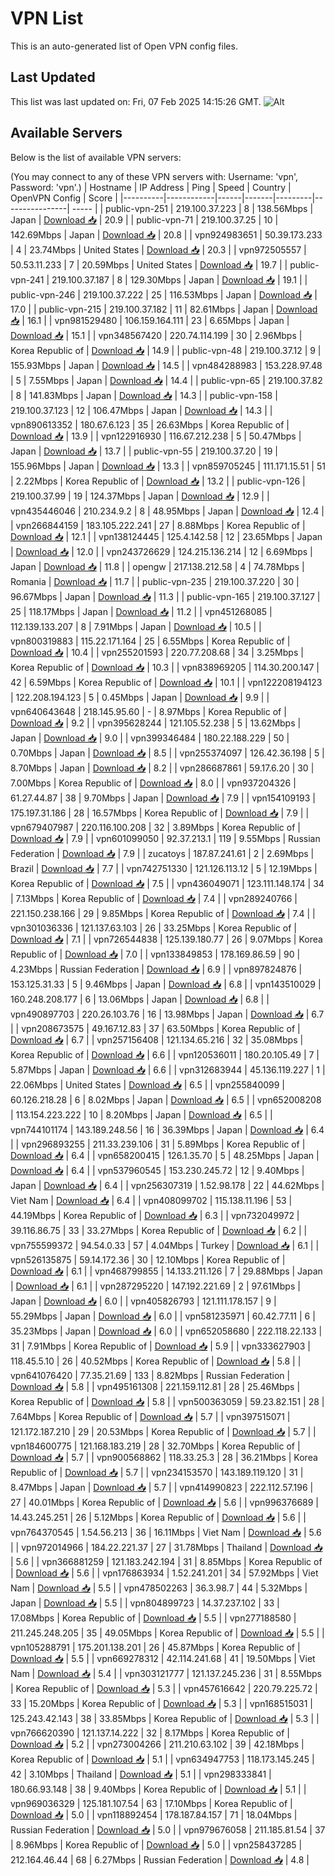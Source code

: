 # VPN List

This is an auto-generated list of Open VPN config files.

## Last Updated

This list was last updated on: Fri, 07 Feb 2025 14:15:26 GMT.
![Alt](https://repobeats.axiom.co/api/embed/186b98318ef1479477931607c1ad7d823f12451f.svg "Repobeats analytics image")

## Available Servers

Below is the list of available VPN servers:

(You may connect to any of these VPN servers with: Username: 'vpn', Password: 'vpn'.)
| Hostname | IP Address | Ping | Speed | Country | OpenVPN Config | Score |
|----------|------------|------|-------|---------|----------------| ----- |
| public-vpn-251 | 219.100.37.223 | 8 | 138.56Mbps | Japan | [Download 📥](./configs/server_0_JP.ovpn) | 20.9 |
| public-vpn-71 | 219.100.37.25 | 10 | 142.69Mbps | Japan | [Download 📥](./configs/server_1_JP.ovpn) | 20.8 |
| vpn924983651 | 50.39.173.233 | 4 | 23.74Mbps | United States | [Download 📥](./configs/server_2_US.ovpn) | 20.3 |
| vpn972505557 | 50.53.11.233 | 7 | 20.59Mbps | United States | [Download 📥](./configs/server_3_US.ovpn) | 19.7 |
| public-vpn-241 | 219.100.37.187 | 8 | 129.30Mbps | Japan | [Download 📥](./configs/server_4_JP.ovpn) | 19.1 |
| public-vpn-246 | 219.100.37.222 | 25 | 116.53Mbps | Japan | [Download 📥](./configs/server_5_JP.ovpn) | 17.0 |
| public-vpn-215 | 219.100.37.182 | 11 | 82.61Mbps | Japan | [Download 📥](./configs/server_6_JP.ovpn) | 16.1 |
| vpn981529480 | 106.159.164.111 | 23 | 6.65Mbps | Japan | [Download 📥](./configs/server_7_JP.ovpn) | 15.1 |
| vpn348567420 | 220.74.114.199 | 30 | 2.96Mbps | Korea Republic of | [Download 📥](./configs/server_8_KR.ovpn) | 14.9 |
| public-vpn-48 | 219.100.37.12 | 9 | 155.93Mbps | Japan | [Download 📥](./configs/server_9_JP.ovpn) | 14.5 |
| vpn484288983 | 153.228.97.48 | 5 | 7.55Mbps | Japan | [Download 📥](./configs/server_10_JP.ovpn) | 14.4 |
| public-vpn-65 | 219.100.37.82 | 8 | 141.83Mbps | Japan | [Download 📥](./configs/server_11_JP.ovpn) | 14.3 |
| public-vpn-158 | 219.100.37.123 | 12 | 106.47Mbps | Japan | [Download 📥](./configs/server_12_JP.ovpn) | 14.3 |
| vpn890613352 | 180.67.6.123 | 35 | 26.63Mbps | Korea Republic of | [Download 📥](./configs/server_13_KR.ovpn) | 13.9 |
| vpn122916930 | 116.67.212.238 | 5 | 50.47Mbps | Japan | [Download 📥](./configs/server_14_JP.ovpn) | 13.7 |
| public-vpn-55 | 219.100.37.20 | 19 | 155.96Mbps | Japan | [Download 📥](./configs/server_15_JP.ovpn) | 13.3 |
| vpn859705245 | 111.171.15.51 | 51 | 2.22Mbps | Korea Republic of | [Download 📥](./configs/server_16_KR.ovpn) | 13.2 |
| public-vpn-126 | 219.100.37.99 | 19 | 124.37Mbps | Japan | [Download 📥](./configs/server_17_JP.ovpn) | 12.9 |
| vpn435446046 | 210.234.9.2 | 8 | 48.95Mbps | Japan | [Download 📥](./configs/server_18_JP.ovpn) | 12.4 |
| vpn266844159 | 183.105.222.241 | 27 | 8.88Mbps | Korea Republic of | [Download 📥](./configs/server_19_KR.ovpn) | 12.1 |
| vpn138124445 | 125.4.142.58 | 12 | 23.65Mbps | Japan | [Download 📥](./configs/server_20_JP.ovpn) | 12.0 |
| vpn243726629 | 124.215.136.214 | 12 | 6.69Mbps | Japan | [Download 📥](./configs/server_21_JP.ovpn) | 11.8 |
| opengw | 217.138.212.58 | 4 | 74.78Mbps | Romania | [Download 📥](./configs/server_22_RO.ovpn) | 11.7 |
| public-vpn-235 | 219.100.37.220 | 30 | 96.67Mbps | Japan | [Download 📥](./configs/server_23_JP.ovpn) | 11.3 |
| public-vpn-165 | 219.100.37.127 | 25 | 118.17Mbps | Japan | [Download 📥](./configs/server_24_JP.ovpn) | 11.2 |
| vpn451268085 | 112.139.133.207 | 8 | 7.91Mbps | Japan | [Download 📥](./configs/server_25_JP.ovpn) | 10.5 |
| vpn800319883 | 115.22.171.164 | 25 | 6.55Mbps | Korea Republic of | [Download 📥](./configs/server_26_KR.ovpn) | 10.4 |
| vpn255201593 | 220.77.208.68 | 34 | 3.25Mbps | Korea Republic of | [Download 📥](./configs/server_27_KR.ovpn) | 10.3 |
| vpn838969205 | 114.30.200.147 | 42 | 6.59Mbps | Korea Republic of | [Download 📥](./configs/server_28_KR.ovpn) | 10.1 |
| vpn122208194123 | 122.208.194.123 | 5 | 0.45Mbps | Japan | [Download 📥](./configs/server_29_JP.ovpn) | 9.9 |
| vpn640643648 | 218.145.95.60 | - | 8.97Mbps | Korea Republic of | [Download 📥](./configs/server_30_KR.ovpn) | 9.2 |
| vpn395628244 | 121.105.52.238 | 5 | 13.62Mbps | Japan | [Download 📥](./configs/server_31_JP.ovpn) | 9.0 |
| vpn399346484 | 180.22.188.229 | 50 | 0.70Mbps | Japan | [Download 📥](./configs/server_32_JP.ovpn) | 8.5 |
| vpn255374097 | 126.42.36.198 | 5 | 8.70Mbps | Japan | [Download 📥](./configs/server_33_JP.ovpn) | 8.2 |
| vpn286687861 | 59.17.6.20 | 30 | 7.00Mbps | Korea Republic of | [Download 📥](./configs/server_34_KR.ovpn) | 8.0 |
| vpn937204326 | 61.27.44.87 | 38 | 9.70Mbps | Japan | [Download 📥](./configs/server_35_JP.ovpn) | 7.9 |
| vpn154109193 | 175.197.31.186 | 28 | 16.57Mbps | Korea Republic of | [Download 📥](./configs/server_36_KR.ovpn) | 7.9 |
| vpn679407987 | 220.116.100.208 | 32 | 3.89Mbps | Korea Republic of | [Download 📥](./configs/server_37_KR.ovpn) | 7.9 |
| vpn601099050 | 92.37.213.1 | 119 | 9.55Mbps | Russian Federation | [Download 📥](./configs/server_38_RU.ovpn) | 7.9 |
| zucatoys | 187.87.241.61 | 2 | 2.69Mbps | Brazil | [Download 📥](./configs/server_39_BR.ovpn) | 7.7 |
| vpn742751330 | 121.126.113.12 | 5 | 12.19Mbps | Korea Republic of | [Download 📥](./configs/server_40_KR.ovpn) | 7.5 |
| vpn436049071 | 123.111.148.174 | 34 | 7.13Mbps | Korea Republic of | [Download 📥](./configs/server_41_KR.ovpn) | 7.4 |
| vpn289240766 | 221.150.238.166 | 29 | 9.85Mbps | Korea Republic of | [Download 📥](./configs/server_42_KR.ovpn) | 7.4 |
| vpn301036336 | 121.137.63.103 | 26 | 33.25Mbps | Korea Republic of | [Download 📥](./configs/server_43_KR.ovpn) | 7.1 |
| vpn726544838 | 125.139.180.77 | 26 | 9.07Mbps | Korea Republic of | [Download 📥](./configs/server_44_KR.ovpn) | 7.0 |
| vpn133849853 | 178.169.86.59 | 90 | 4.23Mbps | Russian Federation | [Download 📥](./configs/server_45_RU.ovpn) | 6.9 |
| vpn897824876 | 153.125.31.33 | 5 | 9.46Mbps | Japan | [Download 📥](./configs/server_46_JP.ovpn) | 6.8 |
| vpn143510029 | 160.248.208.177 | 6 | 13.06Mbps | Japan | [Download 📥](./configs/server_47_JP.ovpn) | 6.8 |
| vpn490897703 | 220.26.103.76 | 16 | 13.98Mbps | Japan | [Download 📥](./configs/server_48_JP.ovpn) | 6.7 |
| vpn208673575 | 49.167.12.83 | 37 | 63.50Mbps | Korea Republic of | [Download 📥](./configs/server_49_KR.ovpn) | 6.7 |
| vpn257156408 | 121.134.65.216 | 32 | 35.08Mbps | Korea Republic of | [Download 📥](./configs/server_50_KR.ovpn) | 6.6 |
| vpn120536011 | 180.20.105.49 | 7 | 5.87Mbps | Japan | [Download 📥](./configs/server_51_JP.ovpn) | 6.6 |
| vpn312683944 | 45.136.119.227 | 1 | 22.06Mbps | United States | [Download 📥](./configs/server_52_US.ovpn) | 6.5 |
| vpn255840099 | 60.126.218.28 | 6 | 8.02Mbps | Japan | [Download 📥](./configs/server_53_JP.ovpn) | 6.5 |
| vpn652008208 | 113.154.223.222 | 10 | 8.20Mbps | Japan | [Download 📥](./configs/server_54_JP.ovpn) | 6.5 |
| vpn744101174 | 143.189.248.56 | 16 | 36.39Mbps | Japan | [Download 📥](./configs/server_55_JP.ovpn) | 6.4 |
| vpn296893255 | 211.33.239.106 | 31 | 5.89Mbps | Korea Republic of | [Download 📥](./configs/server_56_KR.ovpn) | 6.4 |
| vpn658200415 | 126.1.35.70 | 5 | 48.25Mbps | Japan | [Download 📥](./configs/server_57_JP.ovpn) | 6.4 |
| vpn537960545 | 153.230.245.72 | 12 | 9.40Mbps | Japan | [Download 📥](./configs/server_58_JP.ovpn) | 6.4 |
| vpn256307319 | 1.52.98.178 | 22 | 44.62Mbps | Viet Nam | [Download 📥](./configs/server_59_VN.ovpn) | 6.4 |
| vpn408099702 | 115.138.11.196 | 53 | 44.19Mbps | Korea Republic of | [Download 📥](./configs/server_60_KR.ovpn) | 6.3 |
| vpn732049972 | 39.116.86.75 | 33 | 33.27Mbps | Korea Republic of | [Download 📥](./configs/server_61_KR.ovpn) | 6.2 |
| vpn755599372 | 94.54.0.33 | 57 | 4.04Mbps | Turkey | [Download 📥](./configs/server_62_TR.ovpn) | 6.1 |
| vpn526135875 | 59.14.172.36 | 30 | 12.10Mbps | Korea Republic of | [Download 📥](./configs/server_63_KR.ovpn) | 6.1 |
| vpn468799855 | 14.133.211.126 | 7 | 29.88Mbps | Japan | [Download 📥](./configs/server_64_JP.ovpn) | 6.1 |
| vpn287295220 | 147.192.221.69 | 2 | 97.61Mbps | Japan | [Download 📥](./configs/server_65_JP.ovpn) | 6.0 |
| vpn405826793 | 121.111.178.157 | 9 | 55.29Mbps | Japan | [Download 📥](./configs/server_66_JP.ovpn) | 6.0 |
| vpn581235971 | 60.42.77.11 | 6 | 35.23Mbps | Japan | [Download 📥](./configs/server_67_JP.ovpn) | 6.0 |
| vpn652058680 | 222.118.22.133 | 31 | 7.91Mbps | Korea Republic of | [Download 📥](./configs/server_68_KR.ovpn) | 5.9 |
| vpn333627903 | 118.45.5.10 | 26 | 40.52Mbps | Korea Republic of | [Download 📥](./configs/server_69_KR.ovpn) | 5.8 |
| vpn641076420 | 77.35.21.69 | 133 | 8.82Mbps | Russian Federation | [Download 📥](./configs/server_70_RU.ovpn) | 5.8 |
| vpn495161308 | 221.159.112.81 | 28 | 25.46Mbps | Korea Republic of | [Download 📥](./configs/server_71_KR.ovpn) | 5.8 |
| vpn500363059 | 59.23.82.151 | 28 | 7.64Mbps | Korea Republic of | [Download 📥](./configs/server_72_KR.ovpn) | 5.7 |
| vpn397515071 | 121.172.187.210 | 29 | 20.53Mbps | Korea Republic of | [Download 📥](./configs/server_73_KR.ovpn) | 5.7 |
| vpn184600775 | 121.168.183.219 | 28 | 32.70Mbps | Korea Republic of | [Download 📥](./configs/server_74_KR.ovpn) | 5.7 |
| vpn900568862 | 118.33.25.3 | 28 | 36.21Mbps | Korea Republic of | [Download 📥](./configs/server_75_KR.ovpn) | 5.7 |
| vpn234153570 | 143.189.119.120 | 31 | 8.47Mbps | Japan | [Download 📥](./configs/server_76_JP.ovpn) | 5.7 |
| vpn414990823 | 222.112.57.196 | 27 | 40.01Mbps | Korea Republic of | [Download 📥](./configs/server_77_KR.ovpn) | 5.6 |
| vpn996376689 | 14.43.245.251 | 26 | 5.12Mbps | Korea Republic of | [Download 📥](./configs/server_78_KR.ovpn) | 5.6 |
| vpn764370545 | 1.54.56.213 | 36 | 16.11Mbps | Viet Nam | [Download 📥](./configs/server_79_VN.ovpn) | 5.6 |
| vpn972014966 | 184.22.221.37 | 27 | 31.78Mbps | Thailand | [Download 📥](./configs/server_80_TH.ovpn) | 5.6 |
| vpn366881259 | 121.183.242.194 | 31 | 8.85Mbps | Korea Republic of | [Download 📥](./configs/server_81_KR.ovpn) | 5.6 |
| vpn176863934 | 1.52.241.201 | 34 | 57.92Mbps | Viet Nam | [Download 📥](./configs/server_82_VN.ovpn) | 5.5 |
| vpn478502263 | 36.3.98.7 | 44 | 5.32Mbps | Japan | [Download 📥](./configs/server_83_JP.ovpn) | 5.5 |
| vpn804899723 | 14.37.237.102 | 33 | 17.08Mbps | Korea Republic of | [Download 📥](./configs/server_84_KR.ovpn) | 5.5 |
| vpn277188580 | 211.245.248.205 | 35 | 49.05Mbps | Korea Republic of | [Download 📥](./configs/server_85_KR.ovpn) | 5.5 |
| vpn105288791 | 175.201.138.201 | 26 | 45.87Mbps | Korea Republic of | [Download 📥](./configs/server_86_KR.ovpn) | 5.5 |
| vpn669278312 | 42.114.241.68 | 41 | 19.50Mbps | Viet Nam | [Download 📥](./configs/server_87_VN.ovpn) | 5.4 |
| vpn303121777 | 121.137.245.236 | 31 | 8.55Mbps | Korea Republic of | [Download 📥](./configs/server_88_KR.ovpn) | 5.3 |
| vpn457616642 | 220.79.225.72 | 33 | 15.20Mbps | Korea Republic of | [Download 📥](./configs/server_89_KR.ovpn) | 5.3 |
| vpn168515031 | 125.243.42.143 | 38 | 33.85Mbps | Korea Republic of | [Download 📥](./configs/server_90_KR.ovpn) | 5.3 |
| vpn766620390 | 121.137.14.222 | 32 | 8.17Mbps | Korea Republic of | [Download 📥](./configs/server_91_KR.ovpn) | 5.2 |
| vpn273004266 | 211.210.63.102 | 39 | 42.18Mbps | Korea Republic of | [Download 📥](./configs/server_92_KR.ovpn) | 5.1 |
| vpn634947753 | 118.173.145.245 | 42 | 3.10Mbps | Thailand | [Download 📥](./configs/server_93_TH.ovpn) | 5.1 |
| vpn298333841 | 180.66.93.148 | 38 | 9.40Mbps | Korea Republic of | [Download 📥](./configs/server_94_KR.ovpn) | 5.1 |
| vpn969036329 | 125.181.107.54 | 63 | 17.10Mbps | Korea Republic of | [Download 📥](./configs/server_95_KR.ovpn) | 5.0 |
| vpn118892454 | 178.187.84.157 | 71 | 18.04Mbps | Russian Federation | [Download 📥](./configs/server_96_RU.ovpn) | 5.0 |
| vpn979676058 | 211.185.81.54 | 37 | 8.96Mbps | Korea Republic of | [Download 📥](./configs/server_97_KR.ovpn) | 5.0 |
| vpn258437285 | 212.164.46.44 | 68 | 6.27Mbps | Russian Federation | [Download 📥](./configs/server_98_RU.ovpn) | 4.8 |
